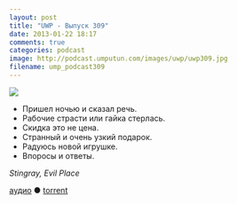 ```yaml
---
layout: post
title: "UWP - Выпуск 309"
date: 2013-01-22 18:17
comments: true
categories: podcast
image: http://podcast.umputun.com/images/uwp/uwp309.jpg
filename: ump_podcast309
---
```

![](https://podcast.umputun.com/images/uwp/uwp309.jpg)

- Пришел ночью и сказал речь.
- Рабочие страсти или гайка стерлась.
- Скидка это не цена.
- Странный и очень узкий подарок.
- Радуюсь новой игрушке.
- Впоросы и ответы.

_Stingray, Evil Place_

[аудио](https://podcast.umputun.com/media/ump_podcast309.mp3) ● [torrent](http://archive.rucast.net/uwp/media/ump_podcast309.mp3.torrent)

<audio src="https://podcast.umputun.com/media/ump_podcast309.mp3" preload="none"></audio>
